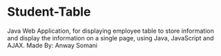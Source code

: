# Student-Table
Java Web Application, for displaying employee table to store information and display the information on a single page, using Java, JavaScript and AJAX. Made By: Anway Somani
